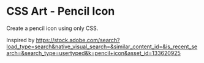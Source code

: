 # CSS Art - Pencil Icon

Create a pencil icon using only CSS.

Inspired by https://stock.adobe.com/search?load_type=search&native_visual_search=&similar_content_id=&is_recent_search=&search_type=usertyped&k=pencil+icon&asset_id=133620925

